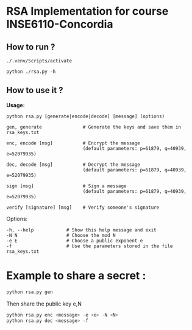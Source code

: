 # RSA Implementation for course INSE6110-Concordia

## How to run ?

    ./.venv/Scripts/activate

    python ./rsa.py -h

## How to use it ?

**Usage:**

    python rsa.py [generate|encode|decode] [message] (options)
>
    gen, generate               # Generate the keys and save them in rsa_keys.txt

    enc, encode [msg]           # Encrypt the message 
                                (default parameters: p=61879, q=40939, e=52079935)

    dec, decode [msg]           # Decrypt the message 
                                (default parameters: p=61879, q=40939, e=52079935)

    sign [msg]                  # Sign a message
                                (default parameters: p=61879, q=40939, e=52079935)

    verify [signature] [msg]    # Verify someone's signature
Options:

    -h, --help            # Show this help message and exit
    -N N                  # Choose the mod N
    -e E                  # Choose a public exponent e
    -f                    # Use the parameters stored in the file rsa_keys.txt

# Example to share a secret :

```py
python rsa.py gen
```
Then share the public key e,N

```py
python rsa.py enc <message> -e <e> -N <N>
python rsa.py dec <message> -f 
```